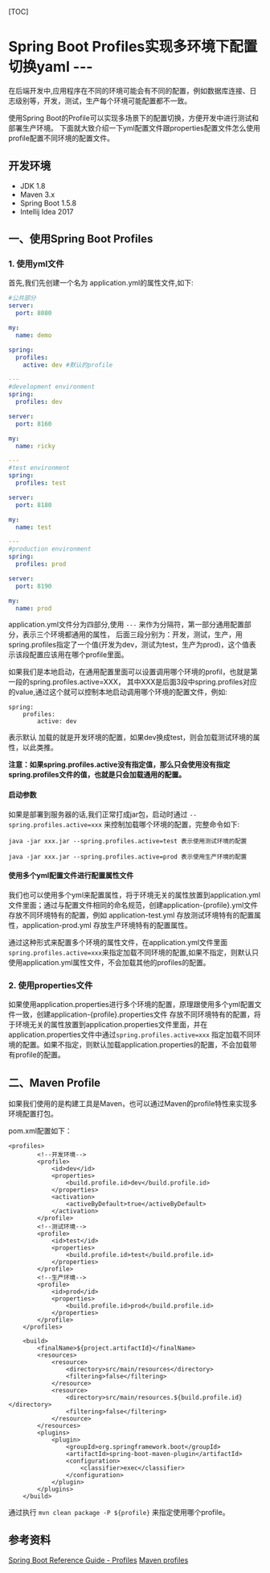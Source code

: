 [TOC]



# Spring Boot Profiles实现多环境下配置切换yaml ---

在后端开发中,应用程序在不同的环境可能会有不同的配置，例如数据库连接、日志级别等，开发，测试，生产每个环境可能配置都不一致。

使用Spring Boot的Profile可以实现多场景下的配置切换，方便开发中进行测试和部署生产环境。 下面就大致介绍一下yml配置文件跟properties配置文件怎么使用profile配置不同环境的配置文件。

## 开发环境

- JDK 1.8
- Maven 3.x
- Spring Boot 1.5.8
- Intellij Idea 2017

## 一、使用Spring Boot Profiles

### 1. 使用yml文件

首先,我们先创建一个名为 application.yml的属性文件,如下:

```Yaml
#公共部分
server:
  port: 8080

my:
  name: demo

spring:
  profiles:
    active: dev #默认的profile 

---
#development environment
spring:
  profiles: dev

server:
  port: 8160

my:
  name: ricky

---
#test environment
spring:
  profiles: test

server:
  port: 8180

my:
  name: test

---
#production environment
spring:
  profiles: prod

server:
  port: 8190

my:
  name: prod
```

application.yml文件分为四部分,使用 `---` 来作为分隔符，第一部分通用配置部分，表示三个环境都通用的属性， 后面三段分别为：开发，测试，生产，用spring.profiles指定了一个值(开发为dev，测试为test，生产为prod)，这个值表示该段配置应该用在哪个profile里面。

如果我们是本地启动，在通用配置里面可以设置调用哪个环境的profil，也就是第一段的spring.profiles.active=XXX， 其中XXX是后面3段中spring.profiles对应的value,通过这个就可以控制本地启动调用哪个环境的配置文件，例如:

```
spring:
    profiles:
        active: dev
```

表示默认 加载的就是开发环境的配置，如果dev换成test，则会加载测试环境的属性，以此类推。

**注意：如果spring.profiles.active没有指定值，那么只会使用没有指定spring.profiles文件的值，也就是只会加载通用的配置。**

#### 启动参数

如果是部署到服务器的话,我们正常打成jar包，启动时通过 `--spring.profiles.active=xxx` 来控制加载哪个环境的配置，完整命令如下:

```
java -jar xxx.jar --spring.profiles.active=test 表示使用测试环境的配置

java -jar xxx.jar --spring.profiles.active=prod 表示使用生产环境的配置
```

#### 使用多个yml配置文件进行配置属性文件

我们也可以使用多个yml来配置属性，将于环境无关的属性放置到application.yml文件里面；通过与配置文件相同的命名规范，创建application-{profile}.yml文件 存放不同环境特有的配置，例如 application-test.yml 存放测试环境特有的配置属性，application-prod.yml 存放生产环境特有的配置属性。

通过这种形式来配置多个环境的属性文件，在application.yml文件里面`spring.profiles.active=xxx`来指定加载不同环境的配置,如果不指定，则默认只使用application.yml属性文件，不会加载其他的profiles的配置。

### 2. 使用properties文件

如果使用application.properties进行多个环境的配置，原理跟使用多个yml配置文件一致，创建application-{profile}.properties文件 存放不同环境特有的配置，将于环境无关的属性放置到application.properties文件里面，并在application.properties文件中通过`spring.profiles.active=xxx` 指定加载不同环境的配置。如果不指定，则默认加载application.properties的配置，不会加载带有profile的配置。

## 二、Maven Profile

如果我们使用的是构建工具是Maven，也可以通过Maven的profile特性来实现多环境配置打包。

pom.xml配置如下：

```
<profiles>
        <!--开发环境-->
        <profile>
            <id>dev</id>
            <properties>
                <build.profile.id>dev</build.profile.id>
            </properties>
            <activation>
                <activeByDefault>true</activeByDefault>
            </activation>
        </profile>
        <!--测试环境-->
        <profile>
            <id>test</id>
            <properties>
                <build.profile.id>test</build.profile.id>
            </properties>
        </profile>
        <!--生产环境-->
        <profile>
            <id>prod</id>
            <properties>
                <build.profile.id>prod</build.profile.id>
            </properties>
        </profile>
    </profiles>

    <build>
        <finalName>${project.artifactId}</finalName>
        <resources>
            <resource>
                <directory>src/main/resources</directory>
                <filtering>false</filtering>
            </resource>
            <resource>
                <directory>src/main/resources.${build.profile.id}</directory>
                <filtering>false</filtering>
            </resource>
        </resources>
        <plugins>
            <plugin>
                <groupId>org.springframework.boot</groupId>
                <artifactId>spring-boot-maven-plugin</artifactId>
                <configuration>
                    <classifier>exec</classifier>
                </configuration>
            </plugin>
        </plugins>
    </build>
```

通过执行 `mvn clean package -P ${profile}` 来指定使用哪个profile。

## 参考资料

[Spring Boot Reference Guide - Profiles](https://docs.spring.io/spring-boot/docs/1.5.8.RELEASE/reference/htmlsingle/#boot-features-profiles) 
[Maven profiles](http://maven.apache.org/guides/introduction/introduction-to-profiles.html)